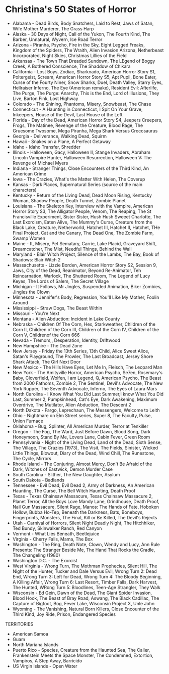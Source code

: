 # Christina's 50 States of Horror

* Alabama - Dead Birds, Body Snatchers, Laid to Rest, Jaws of Satan, Wife Mother Murderer, The Grass Harp
* Alaska - 30 Days of Night, Call of the Yukon, The Fourth Kind, The Barber, Unnatural, Wyvern, Ice Road Terror
* Arizona - Piranha, Psycho, Fire in the Sky, Eight Legged Freaks, Kingdom of the Spiders, The Wraith, Alien Invasion Arizona, Netherbeast Incorporated, Night Skies, Christmas Lillies of the Field
* Arkansas - The Town That Dreaded Sundown, The LEgend of Boggy Creek, A Bothered Conscience, The Shaddow of Chikara
* California - Lost Boys, Zodiac, Sharknado, American Horror Story S1, Poltergeist, Scream, American Horror Story S5, Apt Pupil, Bone Eater, Curse of the Fourty Niner, Snow Sharks, Duel, Death Valley, Starry Eyes, Hellraiser Inferno, The Eye (American remake), Resident Evil: Afterlife, The Purge, The Purge: Anarchy, This is the End, Lord of Illusions, They Live, Barton Fink, Lost Highway 
* Colorado - The Shining, Phantoms, Misery, Snowbeast, The Chase
* Connecticut - A Haunting in Connecticut, I Spit On Your Grave, Inkeepers, House of the Devil, Last House of the Left
* Florida - Day of the Dead, American Horror Story S4, Jeepers Creepers, Frogs, The Matinee, Revenge of the Creature, Blood Rage, The Gruesome Twosome, Mega Piranha, Mega Shark Versus Crocosaurus
* Georgia - Deliverance, Walking Dead, Squirm
* Hawaii - Snakes on a Plane, A Perfect Getaway
* Idaho - Idaho Transfer, Shredder
* Illinois - Halloween, Gacy, Halloween II, Stange Invaders, Abraham Lincoln Vampire Hunter, Halloween Resurrection, Halloween V: The Revenge of Michael Myers
* Indiana - Stranger Things, Close Encounters of the Third Kind, An American Crime
* Iowa - The Crazies, What's the Matter With Helen, The Coverup
* Kansas - Dark Places, Supernatural Series (source of the main characters)
* Kentucky - Return of the Living Dead, Dead Moon Rising, Kentucky Woman, Shadow People, Death Tunnel, Zombie Planet
* Louisiana - The Skeleton Key, Interview with the Vampire, American Horror Story S3, The Alligator People, Venom, The Reaping, The St Francisville Experiment, Sister Sister, Hush Hush Sweeet Charlotte, The Last Exorcism, Eaten Alive, The Mummy's Curse, Creature from the Black Lake, Creature, Netherworld, Hatchet III, Hatchet II, Hatchet, THe Final Project, Cat and the Canary, The Dead One, The Zombie Farm, Swamp Women
* Maine -  It, Misery, Pet Sematary, Carrie, Lake Placid, Graveyard Shift, Dreamcatcher, The Mist, Needful Things, Behind the Wall
* Maryland - Blair Witch Project, Silence of the Lambs, The Bay, Book of Shadows: Blair Witch 2
* Massachusetts - Lizzie Borden, American Horror Story S2, Session 9, Jaws, City of the Dead, Reanimator, Beyond Re-Animator, Teh Reincarnation, Warlock, The Shuttered Room, The Legend of Lucy Keyes, The Lords of Salem, The Secret Village
* Michigan - It Follows, Mr Jingles, Suspended Animation, Biker Zombies, Jingles the Clown
* Minnesota - Jennifer's Body, Regression, You'll Like My Mother, Foolin Around
* Mississippi - Straw Dogs, The Beast Within
* Missouri - You're Next
* Montana - Alien Abduction: Incident in Lake County
* Nebraska - Children Of The Corn, Hex, Starkweather, Children of the Corn II, Children of the Corn III, Children of the Corn IV, Children of the Corn V, Childrenof the Corn 666
* Nevada - Tremors,, Desperation, Identity, Driftwood
* New Hampshire - The Dead Zone
* New Jersey - Friday the 13th Series, 13th Child, Alice Sweet Alice, Satan's Playground, The Prowler, The Last Broadcast, Jersey Shore Shark Attack, The Girl Next Door
* New Mexico - The Hills Have Eyes, Let Me In, Fleisch, The Leopard Man
* New York - The Amityville Horror, American Psycho, Se7en, Rosemary's Baby, Cloverfield, Wolfen, I am Legend, Q, American Psycho, The Beast from 2000 Fathoms, Zombie 2, The Sentinel, Devil's Advocate, The New York Rupper, The Seventh Advocate, Inferno, The Eyes of Laura Mars
* North Carolina - I Know What You Did Last Summer,I know What You Did Last, Summer 2, Pumpkinhead, Cat's Eye, Dark Awakening, Maximum Overdrive, The Mutilator, Alien Abduction, The Descent 2
* North Dakota - Fargo, Leprechaun, The Messengers,  Welcome to Leith
* Ohio - Nightmare on Elm Street series, Super 8, The Faculty, Pulse, Union Furnace 
* Oklahoma - Bug, Splinter, All American Murder, Terror at Tenkiller
* Oregon - The Fog, The Ward, Just Before Dawn, Blood Song, Dark Honeymoon, Stand By Me, Lovers Lane, Cabin Fever, Green Room    
* Pennsylvania - Night of the Living Dead, Land of the Dead, Sixth Sense, The Village, The Crazies (1973), The Visit, The Fields, Sinister, Wicked Little Things, Blowout, Diary of the Dead, Wind Chill, The Runestone, The Cycle, Mirrors
* Rhode Island - The Conjuring, Almost Mercy, Don't Be Afraid of the Dark, Witches of Eastwick, Demon Murder Case
* South Carolina - Slither, The New Daughter, Asylum
* South Dakota - Badlands
* Tennessee - Evil Dead, Evil Dead 2, Army of Darkness, An American Haunting, The Curse, The Bell Witch Haunting, Death Proof
* Texas - Texas Chainsaw Massacure, Texas Chainsaw Massacure 2, Planet Terror, All the Boys Love Mandy Lane, Grindhouse, Death Proof, Nail Gun Massacure, Silent Rage, Manos: The Hands of Fate, Hoboken Hollow, Bubba Ho-Tep, Beneath the Darkness, Bats, Boneboys, Fingerprints, Monsters, The Final, Kill or Be Killed, The Devil's Rejects
* Utah - Carnival of Horrors, Silent Night Deadly Night, The Hitchhiker, Ted Bundy, Skinwalker Ranch, Red Canyon
* Vermont - What Lies Beneath, Beetlejuice
* Virginia - Cherry Falls, Mama, The Box
* Washington - The Ring, Death Note, Clown, Wendy and Lucy, Ann Rule Presents: The Stranger Beside Me, The Hand That Rocks the Cradle, The Changeling (1980)
* Washington D.C. - The Exorcist
* West Virginia - Wrong Turn, The Mothman Prophecies, Silent Hill, The Night of the Hunter, Tucker and Dale Versus Evil, Wrong Turn 2: Dead End, Wrong Turn 3: Left for Dead, Wrong Turn 4: The Bloody Beginning, A Killing Affair, Wrong Turn 6: Last Resort, Timber Falls, Dark Harvest, The Hunted, WRong Turn 5: Bloodlines, Teen-Age Strangler, They Walk
* Wisconsin - Ed Gein, Dawn of the Dead, The Giant Spider Invasion, Blood Hook, The Beast of Bray Road, Aswang, The Black Cadillac, The Capture of Bigfoot, Bog, Fever Lake, Wisconsin Project X, Unle John
* Wyoming - The Vanishing, Natural Born Killers, Close Encounter of the Third Kind, Joy Ride, Prison, Endangered Species


TERRITORIES

* American Samoa
* Guam
* North Mariana Islands
* Puerto Rico -  Species, Creature from the Haunted Sea, The Caller, Frankenstein Meets the Space Monster, The Condemned, Extortion, Vampiros, A Step Away, Barricido
* US Virgin Islands - Open Water

